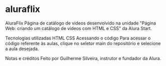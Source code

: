 # aluraflix

AluraFlix
Página de catálogo de vídeos desenvolvido na unidade "Página Web: criando um catálogo de vídeos com HTML e CSS" da Alura Start.

Tecnologias utilizadas
HTML
CSS
Acessando o código
Para acessar o código referente às aulas, clique no seletor main do repositório e selecione a aula desejada.

Notas e créditos
Feito por Guilherme Silveira, instrutor e fundador da Alura.
